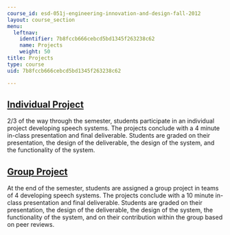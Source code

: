 ```yaml
---
course_id: esd-051j-engineering-innovation-and-design-fall-2012
layout: course_section
menu:
  leftnav:
    identifier: 7b8fccb666cebcd5bd1345f263238c62
    name: Projects
    weight: 50
title: Projects
type: course
uid: 7b8fccb666cebcd5bd1345f263238c62

---
```


[Individual Project](http://ocw2.mit.edu/courses/engineering-systems-division/esd-051j-engineering-innovation-and-design-fall-2012/projects/individual-project/)
----------------------------------------------------------------------------------------------------------------------------------------------------------------

2/3 of the way through the semester, students participate in an individual project developing speech systems. The projects conclude with a 4 minute in-class presentation and final deliverable. Students are graded on their presentation, the design of the deliverable, the design of the system, and the functionality of the system.

[Group Project](http://ocw2.mit.edu/courses/engineering-systems-division/esd-051j-engineering-innovation-and-design-fall-2012/projects/group-project/)
------------------------------------------------------------------------------------------------------------------------------------------------------

At the end of the semester, students are assigned a group project in teams of 4 developing speech systems. The projects conclude with a 10 minute in-class presentation and final deliverable. Students are graded on their presentation, the design of the deliverable, the design of the system, the functionality of the system, and on their contribution within the group based on peer reviews.